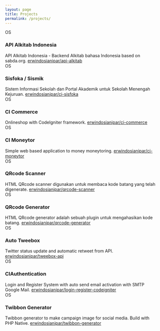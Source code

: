 ```yaml
---
layout: page
title: Projects
permalink: /projects/
---
```


<div class="uk-card uk-card-default uk-card-body">
    <div class="uk-card-badge uk-label">OS</div>
    <h3 class="uk-card-title">API Alkitab Indonesia</h3>
    API Alkitab Indonesia - Backend Alkitab bahasa Indonesia based on sabda.org.
    <a href="https://github.com/erwindosianipar/api-alkitab">erwindosianipar/api-alkitab</a>
</div>

<div class="uk-card uk-card-default uk-card-body uk-margin">
    <div class="uk-card-badge uk-label">OS</div>
    <h3 class="uk-card-title">Sisfoka / Sismik</h3>
    Sistem Informasi Sekolah dan Portal Akademik untuk Sekolah Menengah Kejuruan.
    <a href="https://github.com/erwindosianipar/ci-sisfoka">erwindosianipar/ci-sisfoka</a>
</div>

<div class="uk-card uk-card-default uk-card-body uk-margin">
    <div class="uk-card-badge uk-label">OS</div>
    <h3 class="uk-card-title">CI Commerce</h3>
    Onlineshop with CodeIgniter framework.
    <a href="https://github.com/erwindosianipar/ci-commerce">erwindosianipar/ci-commerce</a>
</div>

<div class="uk-card uk-card-default uk-card-body uk-margin">
    <div class="uk-card-badge uk-label">OS</div>
    <h3 class="uk-card-title">CI Moneytor</h3>
    Simple web based application to money moneytoring.
    <a href="https://github.com/erwindosianipar/ci-moneytor">erwindosianipar/ci-moneytor</a>
</div>

<div class="uk-card uk-card-default uk-card-body uk-margin">
    <div class="uk-card-badge uk-label">OS</div>
    <h3 class="uk-card-title">QRcode Scanner</h3>
    HTML QRcode scanner digunakan untuk membaca kode batang yang telah digenerate.
    <a href="https://github.com/erwindosianipar/qrcode-scanner">erwindosianipar/qrcode-scanner</a>
</div>

<div class="uk-card uk-card-default uk-card-body uk-margin">
    <div class="uk-card-badge uk-label">OS</div>
    <h3 class="uk-card-title">QRcode Generator</h3>
    HTML QRcode generator adalah sebuah plugin untuk mengahasikan kode batang.
    <a href="https://github.com/erwindosianipar/qrcode-generator">erwindosianipar/qrcode-generator</a>
</div>


<div class="uk-card uk-card-default uk-card-body uk-margin">
    <div class="uk-card-badge uk-label">OS</div>
    <h3 class="uk-card-title">Auto Tweebox</h3>
    Twitter status update and automatic retweet from API.
    <a href="https://github.com/erwindosianipar/tweebox-api">erwindosianipar/tweebox-api</a>
</div>

<div class="uk-card uk-card-default uk-card-body uk-margin">
    <div class="uk-card-badge uk-label">OS</div>
    <h3 class="uk-card-title">CIAuthentication</h3>
    Login and Register System with auto send email activation with SMTP Google Mail.
    <a href="https://github.com/erwindosianipar/login-register-codeigniter">erwindosianipar/login-register-codeigniter</a>
</div>

<div class="uk-card uk-card-default uk-card-body uk-margin">
    <div class="uk-card-badge uk-label">OS</div>
    <h3 class="uk-card-title">Twibbon Generator</h3>
    Twibbon generator to make campaign image for social media. Build with PHP Native.
    <a href="https://github.com/erwindosianipar/twibbon-generator">erwindosianipar/twibbon-generator</a>
</div>

